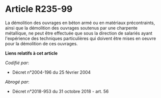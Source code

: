 # Article R235-99

La démolition des ouvrages en béton armé ou en matériaux précontraints, ainsi que la démolition des ouvrages soutenus par une
charpente métallique, ne peut être effectuée que sous la direction de salariés ayant l'expérience des techniques
particulières qui doivent être mises en oeuvre pour la démolition de ces ouvrages.

**Liens relatifs à cet article**

_Codifié par_:

  - Décret n°2004-196 du 25 février 2004

_Abrogé par_:

  - Décret n°2018-953 du 31 octobre 2018 - art. 56
